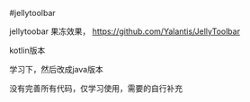 #jellytoolbar

jellytoobar 果冻效果， https://github.com/Yalantis/JellyToolbar

kotlin版本

学习下，然后改成java版本

没有完善所有代码，仅学习使用，需要的自行补充
